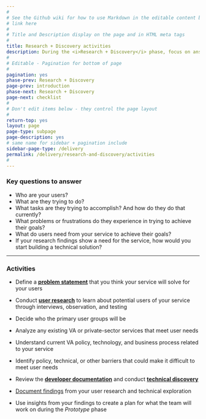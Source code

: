 ```yaml
---
#
# See the Github wiki for how to use Markdown in the editable content below:
# link here
#
# Title and Description display on the page and in HTML meta tags
#
title: Research + Discovery activities
description: During the <i>Research + Discovery</i> phase, focus on answering key questions about the users of the service you plan to build.
#
# Editable - Pagination for bottom of page
#
pagination: yes
phase-prev: Research + Discovery
page-prev: introduction
phase-next: Research + Discovery
page-next: checklist
#
# Don't edit items below - they control the page layout
#
return-top: yes
layout: page
page-type: subpage
page-description: yes
# same name for sidebar + pagination include
sidebar-page-type: /delivery
permalink: /delivery/research-and-discovery/activities
#
---
```


### Key questions to answer

* Who are your users?
* What are they trying to do?
* What tasks are they trying to accomplish? And how do they do that currently?
* What problems or frustrations do they experience in trying to achieve their goals?
* What do users need from your service to achieve their goals?
* If your research findings show a need for the service, how would you start building a technical solution?

<hr>

### Activities

* Define a **[problem statement]({{site.baseurl}}/resources/more/problem-statement)** that you think your service will solve for your users

* Conduct **[user research]({{site.baseurl}}/resources/user-research)** to learn about potential users of your service through interviews, observation, and testing

* Decide who the primary user groups will be

* Analyze any existing VA or private-sector services that meet user needs

* Understand current VA policy, technology, and business process related to your service

* Identify policy, technical, or other barriers that could make it difficult to meet user needs

* Review the <a title="Go to developer documentation" href="https://department-of-veterans-affairs.github.io/va-digital-services-platform-docs/docs/vets-developer-docs/getting-started" target="_blank">**developer documentation**</a> and conduct **[technical discovery]({{site.baseurl}}/resources/more/technical-discovery)**

* [Document findings]() from your user research and technical exploration

* Use insights from your findings to create a plan for what the team will work on during the *Prototype* phase
<br/>
